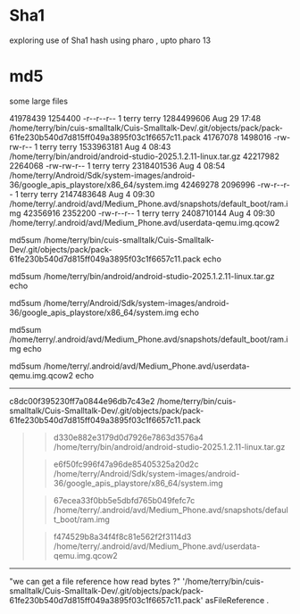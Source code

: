 # Sha1

exploring use of Sha1 hash using pharo , upto pharo 13 

# md5

some large files

 41978439 1254400 -r--r--r--   1 terry    terry    1284499606 Aug 29 17:48 /home/terry/bin/cuis-smalltalk/Cuis-Smalltalk-Dev/.git/objects/pack/pack-61fe230b540d7d815ff049a3895f03c1f6657c11.pack
 41767078 1498016 -rw-rw-r--   1 terry    terry    1533963181 Aug  4 08:43 /home/terry/bin/android/android-studio-2025.1.2.11-linux.tar.gz
 42217982 2264068 -rw-rw-r--   1 terry    terry    2318401536 Aug  4 08:54 /home/terry/Android/Sdk/system-images/android-36/google_apis_playstore/x86_64/system.img
 42469278 2096996 -rw-r--r--   1 terry    terry    2147483648 Aug  4 09:30 /home/terry/.android/avd/Medium_Phone.avd/snapshots/default_boot/ram.img
 42356916 2352200 -rw-r--r--   1 terry    terry    2408710144 Aug  4 09:30 /home/terry/.android/avd/Medium_Phone.avd/userdata-qemu.img.qcow2

md5sum /home/terry/bin/cuis-smalltalk/Cuis-Smalltalk-Dev/.git/objects/pack/pack-61fe230b540d7d815ff049a3895f03c1f6657c11.pack
echo 

md5sum /home/terry/bin/android/android-studio-2025.1.2.11-linux.tar.gz
echo

md5sum /home/terry/Android/Sdk/system-images/android-36/google_apis_playstore/x86_64/system.img
echo 

md5sum /home/terry/.android/avd/Medium_Phone.avd/snapshots/default_boot/ram.img
echo

md5sum /home/terry/.android/avd/Medium_Phone.avd/userdata-qemu.img.qcow2
echo

**********************************************************************************************************************************************************

c8dc00f395230ff7a0844e96db7c43e2  /home/terry/bin/cuis-smalltalk/Cuis-Smalltalk-Dev/.git/objects/pack/pack-61fe230b540d7d815ff049a3895f03c1f6657c11.pack
>
>>d330e882e3179d0d7926e7863d3576a4  /home/terry/bin/android/android-studio-2025.1.2.11-linux.tar.gz
>
>>e6f50fc996f47a96de85405325a20d2c  /home/terry/Android/Sdk/system-images/android-36/google_apis_playstore/x86_64/system.img
>
>>67ecea33f0bb5e5dbfd765b049fefc7c  /home/terry/.android/avd/Medium_Phone.avd/snapshots/default_boot/ram.img
>
>>f474529b8a34f4f8c81e562f2f3114d3  /home/terry/.android/avd/Medium_Phone.avd/userdata-qemu.img.qcow2
>
**********************************************************************************************************************************************************


"we can get a file reference how read bytes ?"
'/home/terry/bin/cuis-smalltalk/Cuis-Smalltalk-Dev/.git/objects/pack/pack-61fe230b540d7d815ff049a3895f03c1f6657c11.pack' asFileReference . 





